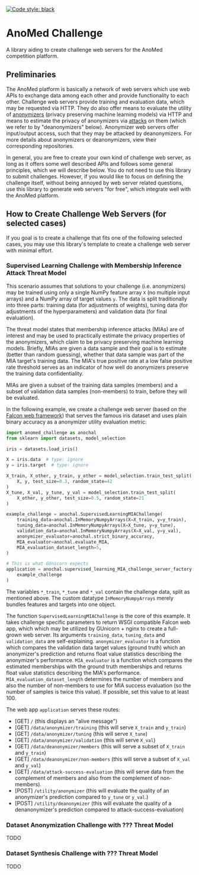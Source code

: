 [![Code style: black](https://img.shields.io/badge/code%20style-black-000000.svg)](https://github.com/psf/black)

# AnoMed Challenge

A library aiding to create challenge web servers for the AnoMed competition
platform.

## Preliminaries

The AnoMed platform is basically a network of web servers which use web APIs to
exchange data among each other and provide functionality to each other.
Challenge web servers provide training and evaluation data, which may be
requested via HTTP. They do also offer means to evaluate the utility of
[anonymizers](https://github.com/ypotdevin/anomed_anonymizer) (privacy
preserving machine learning models) via HTTP and means to estimate the privacy
of anonymizers via [attacks](https://github.com/ypotdevin/anomed_deanonymizer)
on them (which we refer to by "deanonymizers" below). Anonymizer web servers
offer input/output access, such that they may be attacked by deanonymizers. For
more details about anonymizers or deanonymizers, view their corresponding
repositories.

In general, you are free to create your own kind of challenge web server, as
long as it offers some well described APIs and follows some general principles,
which we will describe below. You do not need to use this library to submit
challenges. However, if you would like to focus on defining the challenge
itself, without being annoyed by web server related questions, use this library
to generate web servers "for free", which integrate well with the AnoMed
platform.

## How to Create Challenge Web Servers (for selected cases)

If you goal is to create a challenge that fits one of the following selected
cases, you may use this library's template to create a challenge web server with
minimal effort.

### Supervised Learning Challenge with Membership Inference Attack Threat Model

This scenario assumes that solutions to your challenge (i.e. anonymizers) may be
trained using only a single NumPy feature array `X` (no multiple input arrays)
and a NumPy array of target values `y`. The data is split traditionally into
three parts: training data (for adjustments of weights), tuning data (for
adjustments of the hyperparameters) and validation data (for final evaluation).

The threat model states that membership inference attacks (MIAs) are of interest
and may be used to practically estimate the privacy properties of the
anonymizers, which claim to be privacy preserving machine learning models.
Briefly, MIAs are given a data sample and their goal is to estimate (better than
random guessing), whether that data sample was part of the MIA target's training
data. The MIA's true positive rate at a low false positive rate threshold serves
as an indicator of how well do anonymizers preserve the training data
confidentiality.

MIAs are given a subset of the training data samples (members) and a subset of
validation data samples (non-members) to train, before they will be evaluated.

In the following example, we create a challenge web server (based on the [Falcon
web framework](https://falcon.readthedocs.io/en/stable/)) that serves the famous
iris dataset and uses plain binary accuracy as a anonymizer utility evaluation
metric:

```python
import anomed_challenge as anochal
from sklearn import datasets, model_selection

iris = datasets.load_iris()

X = iris.data  # type: ignore
y = iris.target  # type: ignore

X_train, X_other, y_train, y_other = model_selection.train_test_split(
    X, y, test_size=0.3, random_state=42
)
X_tune, X_val, y_tune, y_val = model_selection.train_test_split(
    X_other, y_other, test_size=0.5, random_state=21
)

example_challenge = anochal.SupervisedLearningMIAChallenge(
    training_data=anochal.InMemoryNumpyArrays(X=X_train, y=y_train),
    tuning_data=anochal.InMemoryNumpyArrays(X=X_tune, y=y_tune),
    validation_data=anochal.InMemoryNumpyArrays(X=X_val, y=y_val),
    anonymizer_evaluator=anochal.strict_binary_accuracy,
    MIA_evaluator=anochal.evaluate_MIA,
    MIA_evaluation_dataset_length=5,
)

# This is what GUnicorn expects
application = anochal.supervised_learning_MIA_challenge_server_factory(
    example_challenge
)
```

The variables `*_train`, `*_tune` and `*_val` contain the challenge data, split
as mentioned above. The custom datatype `InMemoryNumpyArrays` merely bundles
features and targets into one object.

The function `SupervisedLearningMIAChallenge` is the core of this example. It
takes challenge specific parameters to return WSGI compatible Falcon web app,
which which may be utilized by GUnicorn + nginx to create a full-grown web
server. Its arguments `training_data`, `tuning_data` and `validation_data` are
self-explaining. `anonymizer_evaluator` is a function which compares the
validation data target values (ground truth) which an anonymizer's prediction
and returns float value statistics describing the anonymizer's performance.
`MIA_evaluator` is a function which compares the estimated memberships with the
ground truth memberships and returns float value statistics describing the MIA's
performance. `MIA_evaluation_dataset_length` determines the number of members
and also the number of non-members to use for MIA success evaluation (so the
number of samples is twice this value). If possible, set this value to at least 100.

The web app `application` serves these routes:

- [GET] `/` (this displays an "alive message")
- [GET] `/data/anonymizer/training` (this will serve `X_train` and `y_train`)
- [GET] `/data/anonymizer/tuning` (this will serve `X_tune`)
- [GET] `/data/anonymizer/validation` (this will serve `X_val`)
- [GET] `/data/deanonymizer/members` (this will serve a subset of `X_train` and
  `y_train`)
- [GET] `/data/deanonymizer/non-members` (this will serve a subset of `X_val`
  and `y_val`)
- [GET] `/data/attack-success-evaluation` (this will serve data from the
  complement of members and also from the complement of non-members).
- [POST] `/utility/anonymizer` (this will evaluate the quality of an
  anonymizer's prediction compared to `y_tune` or `y_val`.)
- [POST] `/utility/deanonymizer` (this will evaluate the quality of a
  denanonymizer's prediction compared to attack-success-evaluation)

### Dataset Anonymization Challenge with ??? Threat Model

TODO

### Dataset Synthesis Challenge with ??? Threat Model

TODO
